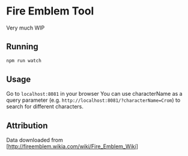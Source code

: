 # Fire Emblem Tool
Very much WIP

## Running
``` bash
npm run watch
```

## Usage
Go to `localhost:8081` in your browser
You can use characterName as a query parameter (e.g. `http://localhost:8081/?characterName=Crom`) to search for different characters.

## Attribution
Data downloaded from [http://fireemblem.wikia.com/wiki/Fire_Emblem_Wiki]
